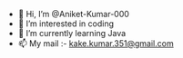 - 👋 Hi, I’m @Aniket-Kumar-000
- 👀 I’m interested in coding
- 🌱 I’m currently learning Java
- 📫 My mail :- kake.kumar.351@gmail.com

<!---
Aniket-Kumar-000/Aniket-Kumar-000 is a ✨ special ✨ repository because its `README.md` (this file) appears on your GitHub profile.
You can click the Preview link to take a look at your changes.
--->
